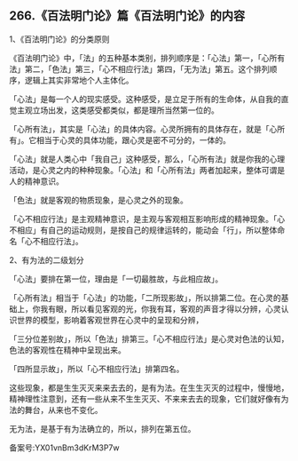 ## 266.《百法明门论》篇《百法明门论》的内容
1、《百法明门论》的分类原则


《百法明门论》中，「法」的五种基本类别，排列顺序是：「心法」第一，「心所有法」第二，「色法」第三，「心不相应行法」第四，「无为法」第五。这个排列顺序，逻辑上其实非常地个人主体化。


「心法」是每一个人的现实感受。这种感受，是立足于所有的生命体，从自我的直觉主观立场出发，这类感受都类似，都是理所当然第一位的。


「心所有法」，其实是「心法」的具体内容。心灵所拥有的具体存在，就是「心所有」。它相当于心灵的具体功能，跟心灵是密不可分的，一体的。


「心法」就是人类心中「我自己」这种感受，那么，「心所有法」就是你我的心理活动，是心灵之内的种种现象。「心法」和「心所有法」两者加起来，整体可谓是人的精神意识。


「色法」就是客观的物质现象，是心灵之外的现象。


「心不相应行法」是主观精神意识，是主观与客观相互影响形成的精神现象。「心不相应」有自己的运动规则，是按自己的规律运转的，能动会「行」，所以整体命名「心不相应行法」。


2、有为法的二级划分


「心法」要排在第一位，理由是「一切最胜故，与此相应故」。


「心所有法」相当于「心法」的功能，「二所现影故」，所以排第二位。在心灵的基础上，你我有眼，所以看见客观的光，你我有耳，客观的声音才得以分辨，心灵认识世界的模型，影响着客观世界在心灵中的呈现和分辨，


「三分位差别故」，所以「色法」排第三。「心不相应行法」是心灵对色法的认知，色法的客观性在精神中呈现出来。


「四所显示故」，所以「心不相应行法」排第四名。


这些现象，都是生生灭灭来来去去的，是有为法。在生生灭灭的过程中，慢慢地，精神理性注意到，还有一些从来不生生灭灭、不来来去去的现象，它们就好像有为法的舞台，从来也不变化。


无为法，是基于有为法确立的，所以，排列在第五位。


备案号:YX01vnBm3dKrM3P7w

